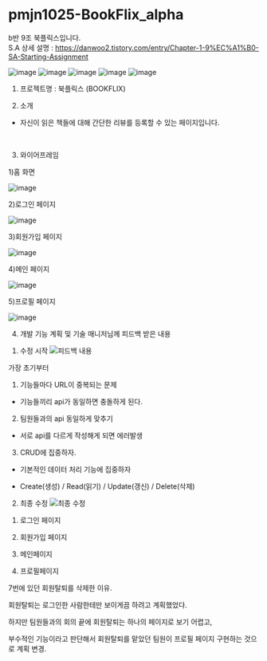 # pmjn1025-BookFlix_alpha

b반 9조 북플릭스입니다. <br>
S.A 상세 설명 : https://danwoo2.tistory.com/entry/Chapter-1-9%EC%A1%B0-SA-Starting-Assignment <br>

![image](https://user-images.githubusercontent.com/76934018/178942458-5c592cbd-a5b9-4072-b1e7-c3425bb75dae.png)
![image](https://user-images.githubusercontent.com/76934018/178942619-0a5e997a-7577-41da-86ef-86f9d2b284ba.png)
![image](https://user-images.githubusercontent.com/76934018/178942637-9d816c21-cce2-4809-a770-cc11ebd1f9cb.png)
![image](https://user-images.githubusercontent.com/76934018/178942653-39f2059e-8161-49ba-849e-ee29c2f3ea07.png)
![image](https://user-images.githubusercontent.com/76934018/178942678-ad858af1-f56f-4d80-a5a4-0975060a7ac4.png)
 <br>
1.  프로젝트명
 : 북플릭스 (BOOKFLIX) 

2. 소개
- 자신이 읽은 책들에 대해 간단한 리뷰를 등록할 수 있는 페이지입니다.  
<br> 

3. 와이어프레임

 1)홈 화면  
 
![image](https://user-images.githubusercontent.com/76934018/178941364-8e71d5ba-a8e1-4b17-b52d-e5f9765657d0.png)

 2)로그인 페이지  
 
![image](https://user-images.githubusercontent.com/76934018/178941399-59b10c07-1cd8-479e-8437-7f760056707a.png)

 3)회원가입 페이지  
 
![image](https://user-images.githubusercontent.com/76934018/178941444-f4d345a5-cb24-4cb2-adf8-06019785e05d.png)

 4)메인 페이지  
 
![image](https://user-images.githubusercontent.com/76934018/178941506-49c38c57-02f4-43e3-945e-3b309d04e713.png)

 5)프로필 페이지  
 
![image](https://user-images.githubusercontent.com/76934018/178941589-896c88fc-169d-464b-887c-23dfad5a1365.png)

4. 개발 기능 계획 및 기술 매니저님께 피드백 받은 내용

1) 수정 시작
![피드백 내용](https://user-images.githubusercontent.com/76934018/178860343-c7f1acc8-7af8-4344-a48b-35c8c51be9a2.png)

가장 초기부터 

1. 기능들마다 URL이 중복되는 문제

- 기능들끼리 api가 동일하면 충돌하게 된다.
 

2. 팀원들과의 api 동일하게 맞추기

- 서로 api를 다르게 작성해게 되면  에러발생
 

3. CRUD에 집중하자.

-  기본적인 데이터 처리 기능에 집중하자

-  Create(생성) / Read(읽기) / Update(갱신) / Delete(삭제)


2) 최종 수정
![최종 수정](https://user-images.githubusercontent.com/76934018/178860696-d002eaec-a225-4342-8cf0-eda9aff8b57a.png)


1. 로그인 페이지

2. 회원가입 페이지

3. 메인페이지

4. 프로필페이지

7번에 있던 회원탈퇴를 삭제한 이유.

회원탈퇴는 로그인한 사람한테만 보이게끔 하려고 계획했었다.

하지만 팀원들과의 회의 끝에 회원탈퇴는 하나의 페이지로 보기 어렵고,

부수적인 기능이라고 판단해서 회원탈퇴를 맡았던 팀원이 프로필 페이지 구현하는 것으로 계획 변경.

